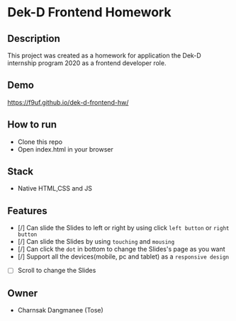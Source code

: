 # Dek-D Frontend Homework

## Description
This project was created as a homework for application the Dek-D internship program 2020 as a frontend developer role.

## Demo
https://f9uf.github.io/dek-d-frontend-hw/

## How to run
- Clone this repo
- Open index.html in your browser

## Stack
- Native HTML,CSS and JS

## Features
- [/] Can slide the Slides to left or right by using click `left button` or `right button`
- [/] Can slide the Slides by using `touching` and `mousing`
- [/] Can click the `dot` in bottom to change the Slides's page as you want
- [/] Support all the devices(mobile, pc and tablet) as a `responsive design`
- [ ] Scroll to change the Slides

## Owner
- Charnsak Dangmanee (Tose)